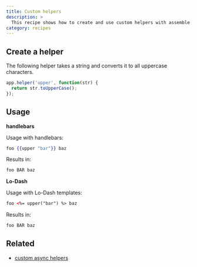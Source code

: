 ```yaml
---
title: Custom helpers
description: >
  This recipe shows how to create and use custom helpers with assemble.
category: recipes
---
```

## Create a helper

The following helper takes a string and converts it to all uppercase characters.

```js
app.helper('upper', function(str) {
  return str.toUpperCase();
});
```

## Usage

**handlebars**

Usage with handlebars:

```handlebars
foo {{upper "bar"}} baz
```

Results in:

```html
foo BAR baz
```

**Lo-Dash**

Usage with Lo-Dash templates:

```html
foo <%= upper("bar") %> baz
```

Results in:

```html
foo BAR baz
```


## Related

- [custom async helpers](./recipes/custom-async-helpers.md)
